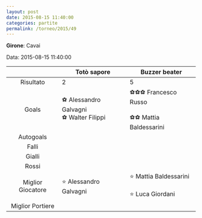 ```yaml
---
layout: post
date: 2015-08-15 11:40:00
categories: partite
permalink: /torneo/2015/49
---
```

**Girone**: Cavai

Data: 2015-08-15 11:40:00

| | Totò sapore | Buzzer beater |
|:-----:|-----|-----|
Risultato|2|5
Goals|⚽ Alessandro Galvagni<br/>⚽ Walter Filippi|⚽⚽⚽ Francesco Russo<br/><br/>⚽⚽ Mattia Baldessarini<br/>
Autogoals||
Falli||
Gialli||
Rossi||
Miglior Giocatore|⭐ Alessandro Galvagni<br/>|⭐ Mattia Baldessarini<br/><br/>⭐ Luca Giordani<br/>
Miglior Portiere||